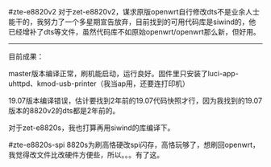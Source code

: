 #zte-e8820v2
对于zet-e8820v2，谋求原版openwrt自行修改dts不是业余人士能干的，我努力了一个多星期宣告放弃，目前找到的可用代码库是siwind的，他已经增补了dts等文件，虽然代码库不如原始openwrt/openwrt那么新，但好用。

---------------------------------------
目前成果：

master版本编译正常，刷机能启动，运行良好。固件里只安装了luci-app-uhttpd、kmod-usb-printer（我当ap用，还要连打印机）

19.07版本编译错误，估计要找到2年前的19.07代码快照才行，因为我找到的19.07版本的8820v2的dts都是2年前的。

对于zet-e8820s，我也打算再用siwind的库编译下。


#zte-e8820s-spi
8820s为刷高恪硬改spi闪存，高恪玩够了，想刷回openwrt，我觉得改文件比改硬件方便些，所以。。。有了这。

